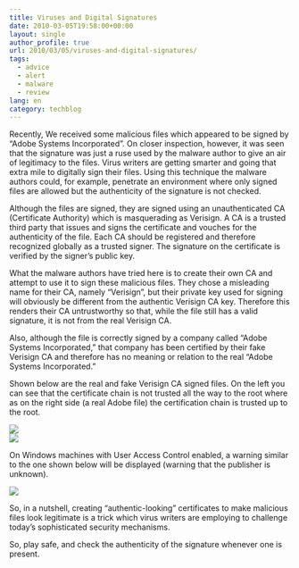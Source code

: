 ```yaml
---
title: Viruses and Digital Signatures
date: 2010-03-05T19:58:00+00:00
layout: single
author_profile: true
url: 2010/03/05/viruses-and-digital-signatures/
tags:
  - advice
  - alert
  - malware
  - review
lang: en
category: techblog
---
```

Recently, We received some malicious files which appeared to be signed by “Adobe Systems Incorporated”. On closer inspection, however, it was seen that the signature was just a ruse used by the malware author to give an air of legitimacy to the files. Virus writers are getting smarter and going that extra mile to digitally sign their files. Using this technique the malware authors could, for example, penetrate an environment where only signed files are allowed but the authenticity of the signature is not checked.

Although the files are signed, they are signed using an unauthenticated CA (Certificate Authority) which is masquerading as Verisign. A CA is a trusted third party that issues and signs the certificate and vouches for the authenticity of the file. Each CA should be registered and therefore recognized globally as a trusted signer. The signature on the certificate is verified by the signer’s public key.

What the malware authors have tried here is to create their own CA and attempt to use it to sign these malicious files. They chose a misleading name for their CA, namely &#8220;Verisign&#8221;, but their private key used for signing will obviously be different from the authentic Verisign CA key. Therefore this renders their CA untrustworthy so that, while the file still has a valid signature, it is not from the real Verisign CA.

Also, although the file is correctly signed by a company called &#8220;Adobe Systems Incorporated,&#8221; that company has been certified by their fake Verisign CA and therefore has no meaning or relation to the real &#8220;Adobe Systems Incorporated.&#8221;

Shown below are the real and fake Verisign CA signed files. On the left you can see that the certificate chain is not trusted all the way to the root where as on the right side (a real Adobe file) the certification chain is trusted up to the root.

<div>
  <a href="http://4.bp.blogspot.com/_vaUVXcmC3OI/S5FaZzBZVNI/AAAAAAAABLk/SmxBK-b65MM/s1600-h/certificates.jpg" imageanchor="1"><img border="0" src="http://4.bp.blogspot.com/_vaUVXcmC3OI/S5FaZzBZVNI/AAAAAAAABLk/SmxBK-b65MM/s640/certificates.jpg" /></a>
</div>



<div>
  <a href="http://3.bp.blogspot.com/_vaUVXcmC3OI/S5Faa4XUeRI/AAAAAAAABLs/KwcIY8kmpu0/s1600-h/path.jpg" imageanchor="1"><img border="0" src="http://3.bp.blogspot.com/_vaUVXcmC3OI/S5Faa4XUeRI/AAAAAAAABLs/KwcIY8kmpu0/s640/path.jpg" /></a>
</div>

On Windows machines with User Access Control enabled, a warning similar to the one shown below will be displayed (warning that the publisher is unknown).

<div>
  <a href="http://1.bp.blogspot.com/_vaUVXcmC3OI/S5Faeuwf9fI/AAAAAAAABL0/c5MABrvIyi0/s1600-h/warning_1a.jpg" imageanchor="1"><img border="0" src="http://1.bp.blogspot.com/_vaUVXcmC3OI/S5Faeuwf9fI/AAAAAAAABL0/c5MABrvIyi0/s640/warning_1a.jpg" /></a>
</div>

So, in a nutshell, creating “authentic-looking” certificates to make malicious files look legitimate is a trick which virus writers are employing to challenge today’s sophisticated security mechanisms.

So, play safe, and check the authenticity of the signature whenever one is present.